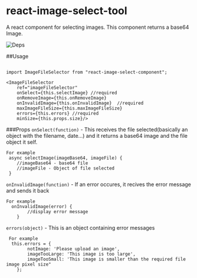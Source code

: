 # react-image-select-tool
A react component for selecting images.
This component returns a base64 Image.

![Deps](https://img.shields.io/badge/dependencies-up--to--date-green.svg)



##Usage

```

import ImageFileSelector from "react-image-select-component";

<ImageFileSelector
    ref="imageFileSelector"
    onSelect={this.selectImage} //required
    onRemoveImage={this.onRemoveImage}
    onInvalidImage={this.onInvalidImage}  //required
    maxImageFileSize={this.maxImageFileSize}
    errors={this.errors} //required
    minSize={this.props.size}/>

```

###Props
```onSelect(function)``` - This receives the file selected(basically an object with the filename, date...) and it returns a base64 image and the file object it self.
```
For example
 async selectImage(imageBase64, imageFile) {
    //imageBase64 - base64 file
    //imageFile - Object of file selected
 }
```

```onInvalidImage(function)``` - If an error occures, it recives the error message and sends it back
```
For example
  onInvalidImage(error) {
		//display error message
	}
```

```errors(object)``` - This is an object containing error messages
```
 For example
  this.errors = {
    	notImage: 'Please upload an image',
    	imageTooLarge: 'This image is too large',
    	imageTooSmall: 'This image is smaller than the required file image pixel size"
    };
```
